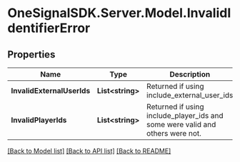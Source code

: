 # OneSignalSDK.Server.Model.InvalidIdentifierError

## Properties

Name | Type | Description | Notes
------------ | ------------- | ------------- | -------------
**InvalidExternalUserIds** | **List&lt;string&gt;** | Returned if using include_external_user_ids | [optional] 
**InvalidPlayerIds** | **List&lt;string&gt;** | Returned if using include_player_ids and some were valid and others were not. | [optional] 

[[Back to Model list]](../README.md#documentation-for-models) [[Back to API list]](../README.md#documentation-for-api-endpoints) [[Back to README]](../README.md)

